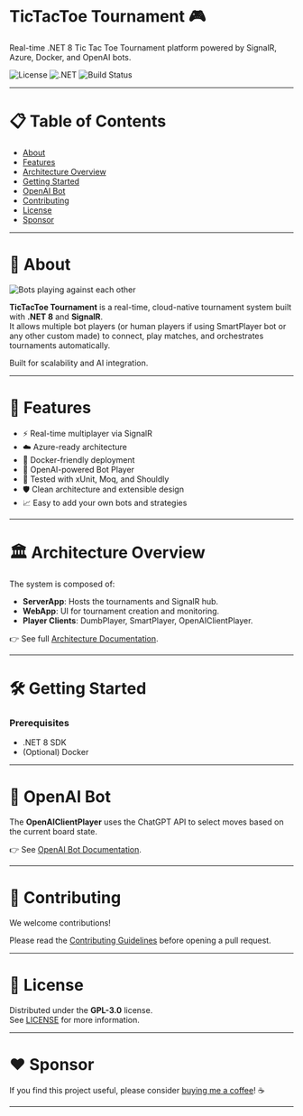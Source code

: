 # TicTacToe Tournament 🎮

Real-time .NET 8 Tic Tac Toe Tournament platform powered by SignalR, Azure, Docker, and OpenAI bots.

![License](https://img.shields.io/github/license/rzavalik/TicTacToe.Tournament?color=blue)
![.NET](https://img.shields.io/badge/.NET-8.0-blue)
![Build Status](https://github.com/rzavalik/TicTacToe.Tournament/actions/workflows/ci.yml/badge.svg)

---

# 📋 Table of Contents
- [About](#about)
- [Features](#features)
- [Architecture Overview](#architecture-overview)
- [Getting Started](#getting-started)
- [OpenAI Bot](#openai-bot)
- [Contributing](#contributing)
- [License](#license)
- [Sponsor](#sponsor)

---

# 📖 About

![Bots playing against each other](https://github.com/user-attachments/assets/24b26135-a5b2-4b31-8f95-50ea728a7d96)

**TicTacToe Tournament** is a real-time, cloud-native tournament system built with **.NET 8** and **SignalR**.  
It allows multiple bot players (or human players if using SmartPlayer bot or any other custom made) to connect, play matches, and orchestrates tournaments automatically.

Built for scalability and AI integration.

---

# 🚀 Features

- ⚡ Real-time multiplayer via SignalR
- ☁️ Azure-ready architecture
- 🐳 Docker-friendly deployment
- 🧠 OpenAI-powered Bot Player
- 🎯 Tested with xUnit, Moq, and Shouldly
- 🛡️ Clean architecture and extensible design
- 📈 Easy to add your own bots and strategies

---

# 🏛️ Architecture Overview

The system is composed of:
- **ServerApp**: Hosts the tournaments and SignalR hub.
- **WebApp**: UI for tournament creation and monitoring.
- **Player Clients**: DumbPlayer, SmartPlayer, OpenAIClientPlayer.

👉 See full [Architecture Documentation](./docs/architecture.md).

---

# 🛠️ Getting Started

### Prerequisites
- .NET 8 SDK
- (Optional) Docker

---

# 🧠 OpenAI Bot

The **OpenAIClientPlayer** uses the ChatGPT API to select moves based on the current board state.

👉 See [OpenAI Bot Documentation](./docs/openai-bot.md).

---

# 🤝 Contributing

We welcome contributions!

Please read the [Contributing Guidelines](./CONTRIBUTING.md) before opening a pull request.

---

# 📝 License

Distributed under the **GPL-3.0** license.  
See [LICENSE](./LICENSE) for more information.

---

# ❤️ Sponsor

If you find this project useful, please consider [buying me a coffee](https://www.buymeacoffee.com/rzavalik)! ☕

---

